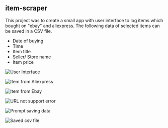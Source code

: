 ## item-scraper

This project was to create a small app with user interface to log items which bought on "ebay" and aliexpress.
The following data of selected items can be saved in a CSV file.
* Date of buying
* Time
* Item title
* Seller/ Store name
* Item price

![User Interface](https://i.ibb.co/FJ63TVh/user-interface.jpg)

![Item from Aliexpress](https://i.ibb.co/Q8mwFDW/item1.jpg)

![Item from Ebay](https://i.ibb.co/3cxhxj5/item2.jpg)

![URL not support error](https://i.ibb.co/DQMX9t8/if-url-does-not-represent-valid-item.jpg)

![Prompt saving data](https://i.ibb.co/RhmYL4H/prompt-message-if-user-tried-to-close-without-saving.jpg)

![Saved csv file](https://i.ibb.co/wyLqChT/csv-file.jpg)
